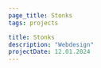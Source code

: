 ```yaml
---
page_title: Stonks
tags: projects

title: Stonks
description: "Webdesign"
projectDate: 12.01.2024
---
```

